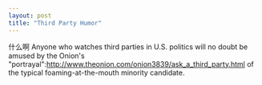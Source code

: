 ```yaml
---
layout: post
title: "Third Party Humor"
---
```


什么啊
Anyone who watches third parties in U.S. politics will no doubt be amused by the Onion's "portrayal":http://www.theonion.com/onion3839/ask_a_third_party.html of the typical foaming-at-the-mouth minority candidate.
